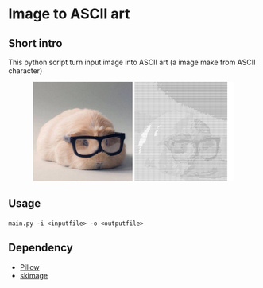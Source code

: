 # Image to ASCII art

## Short intro
This python script turn input image into ASCII art (a image make from ASCII character)

<center>
<img src="https://raw.githubusercontent.com/HgN37/Img2TextArt/master/data/exp1.jpg" width="200" height="200">
<img src="https://github.com/HgN37/Img2TextArt/blob/master/data/temp1.jpg?raw=true" width="200" height="200">
</center>

## Usage
`main.py -i <inputfile> -o <outputfile>`

## Dependency
* [Pillow](https://pillow.readthedocs.io/en/stable/)
* [skimage](https://scikit-image.org/)